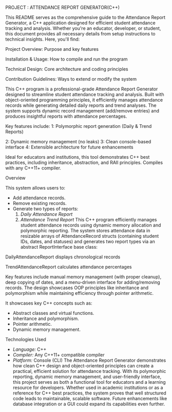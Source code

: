
PROJECT : ATTENDANCE REPORT GENERATOR(C++)

This README serves as the comprehensive guide to the Attendance Report Generator, a C++ application designed for efficient student attendance tracking and analysis. Whether you're an educator, developer, or student, this document provides all necessary details from setup instructions to technical insights.
Here, you'll find:

Project Overview: Purpose and key features

Installation & Usage: How to compile and run the program

Technical Design: Core architecture and coding principles

Contribution Guidelines: Ways to extend or modify the system


This C++ program is a professional-grade Attendance Report Generator designed to streamline student attendance tracking and analysis. Built with object-oriented programming principles, it efficiently manages attendance records while generating detailed daily reports and trend analyses. The system supports dynamic record management (add/remove entries) and produces insightful reports with attendance percentages.

Key features include:
1: Polymorphic report generation (Daily & Trend Reports)


2: Dynamic memory management (no leaks)
3: Clean console-based interface
4: Extensible architecture for future enhancements

Ideal for educators and institutions, this tool demonstrates C++ best practices, including inheritance, abstraction, and RAII principles. Compiles with any C++11+ compiler.

 Overview

This system allows users to:
- Add attendance records.
- Remove existing records.
- Generate two types of reports:
  1. *Daily Attendance Report*
  2. *Attendance Trend Report*
This C++ program efficiently manages student attendance records using dynamic memory allocation and polymorphic reporting. The system stores attendance data in resizable arrays of AttendanceRecord structs (containing student IDs, dates, and statuses) and generates two report types via an abstract ReportInterface base class:

DailyAttendanceReport displays chronological records

TrendAttendanceReport calculates attendance percentages

Key features include manual memory management (with proper cleanup), deep copying of dates, and a menu-driven interface for adding/removing records. The design showcases OOP principles like inheritance and polymorphism while maintaining efficiency through pointer arithmetic.


It showcases key C++ concepts such as:
- Abstract classes and virtual functions.
- Inheritance and polymorphism.
- Pointer arithmetic.
- Dynamic memory management.

 Technologies Used
- *Language:* C++  
- *Compiler:* Any C++11+ compatible compiler  
- *Platform:* Console (CLI)
The Attendance Report Generator demonstrates how clean C++ design and object-oriented principles can create a practical, efficient solution for attendance tracking. With its polymorphic reporting, dynamic memory management, and user-friendly interface, this project serves as both a functional tool for educators and a learning resource for developers.
Whether used in academic institutions or as a reference for C++ best practices, the system proves that well structured code leads to maintainable, scalable software. Future enhancements like database integration or a GUI could expand its capabilities even further.

